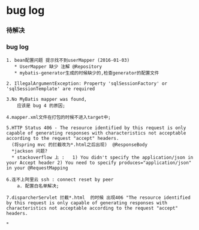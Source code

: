 # bug log


### 待解决


### bug log 

    1. bean配置问题 提示找不到userMapper (2016-01-03)  
       * UserMapper 缺少 注解 @Repository
       * mybatis-generator生成的时候缺少的,检查generator的配置文件

    2. IllegalArgumentException: Property 'sqlSessionFactory' or 'sqlSessionTemplate' are required

    3.No MyBatis mapper was found,
        应该是 bug 4 的原因;

    4.mapper.xml文件在打包的时候不进入target中;

    5.HTTP Status 406 - The resource identified by this request is only capable of generating responses with characteristics not acceptable according to the request "accept" headers.
      (将spring mvc 的拦截改为*.html之后出现)  @ResponseBody
      *jackson 问题?
      * stackoverflow 上 :   1) You didn't specify the application/json in your Accept header 2) You need to specify produces="application/json" in your @RequestMapping

    6.连不上阿里云 ssh : connect reset by peer
        a. 配置白名单解决;

    7.disparcherServlet 拦截*.html  的时候 出现406 "The resource identified by this request is only capable of generating responses with characteristics not acceptable according to the request "accept" headers.

"

